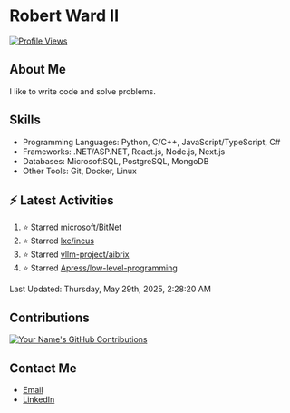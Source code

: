 
# Robert Ward II

[![Profile Views](https://komarev.com/ghpvc/?username=Robert-W-Ward)](https://github.com/Robert-W-Ward)

## About Me
I like to write code and solve problems.

## Skills
- Programming Languages: Python, C/C++, JavaScript/TypeScript, C#
- Frameworks: .NET/ASP.NET, React.js, Node.js, Next.js
- Databases: MicrosoftSQL, PostgreSQL, MongoDB
- Other Tools: Git, Docker, Linux

## :zap: Latest Activities
<!--RECENT_ACTIVITY:start-->
1. ⭐ Starred [microsoft/BitNet](https://github.com/microsoft/BitNet)
2. ⭐ Starred [lxc/incus](https://github.com/lxc/incus)
3. ⭐ Starred [vllm-project/aibrix](https://github.com/vllm-project/aibrix)
4. ⭐ Starred [Apress/low-level-programming](https://github.com/Apress/low-level-programming)
<!--RECENT_ACTIVITY:end-->

<!--RECENT_ACTIVITY:last_update-->
Last Updated: Thursday, May 29th, 2025, 2:28:20 AM
<!--RECENT_ACTIVITY:last_update_end-->

<!--END_SECTIN:activity-->
## Contributions
[![Your Name's GitHub Contributions](https://github-readme-streak-stats.herokuapp.com/?user=Robert-W-Ward&theme=radical)](https://github.com/your-username)

## Contact Me
- [Email](mailto:robertwesleyward2019@gmail.com)
- [LinkedIn](https://linkedin.com/in/https://www.linkedin.com/in/robert-ward-ii/)
